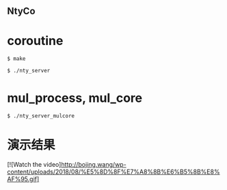 ## NtyCo

# coroutine

```
$ make
```


```
$ ./nty_server
```

# mul_process, mul_core
```
$ ./nty_server_mulcore
```

# 演示结果
[![Watch the video]http://bojing.wang/wp-content/uploads/2018/08/%E5%8D%8F%E7%A8%8B%E6%B5%8B%E8%AF%95.gif]

